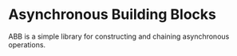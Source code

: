 # Asynchronous Building Blocks

ABB is a simple library for constructing and chaining asynchronous operations.
